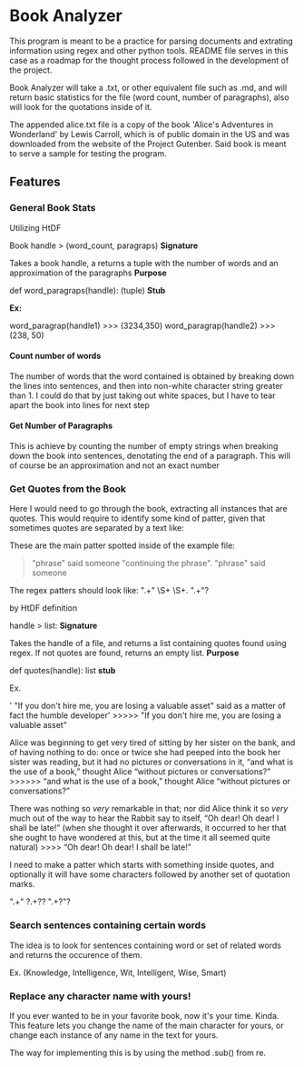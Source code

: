 # Book Analyzer
This program is meant to be a practice for parsing documents and extrating information using regex and other python tools. README file serves in this case as a roadmap for the thought process followed in the development of the project. 

Book Analyzer will take a .txt, or other equivalent file such as .md, and will return basic statistics for the file (word count, number of paragraphs), also will look for the quotations inside of it. 

The appended alice.txt file is a copy of the book 'Alice's Adventures in Wonderland' by Lewis Carroll, which is of public domain in the US and was downloaded from the website of the Project Gutenber. Said book is meant to serve a sample for testing the program.


## Features

### General Book Stats

Utilizing HtDF

Book handle > (word_count, paragraps) **Signature** 

Takes a book handle, a returns a tuple with the number of words and an approximation of the paragraphs **Purpose**

def word_paragraps(handle): (tuple) **Stub**


**Ex:**

word_paragrap(handle1) >>> (3234,350)
word_paragrap(handle2) >>> (238, 50)



#### Count number of words
The number of words that the word contained is obtained by breaking down the lines into sentences, and then into non-white character string greater than 1. I could do that by just taking out white spaces, but I have to tear apart the book into lines for next step

#### Get Number of Paragraphs
This is achieve by counting the number of empty strings when breaking down the book into sentences, denotating the end of a paragraph. This will of course be an approximation and not an exact number 

### Get Quotes from the Book

Here I would need to go through the book, extracting all instances that are quotes. This would require to identify some kind of patter, given that sometimes quotes are separated by a text like:

These are the main patter spotted inside of the example file: 

> "phrase" said someone "continuing the phrase".
> "phrase" said someone

The regex patters should look like: ".+" \S+ \S+\. ".+"?


by HtDF definition

handle > list: **Signature**

Takes the handle of a file, and returns a list containing quotes found using regex. If not quotes are found, returns an empty list. **Purpose**

def quotes(handle): list **stub**

Ex.


' "If you don't hire me, you are losing a valuable asset" said as a matter of fact the humble developer'  >>>>> "If you don't hire me, you are losing a valuable asset"


Alice was beginning to get very tired of sitting by her sister on the
bank, and of having nothing to do: once or twice she had peeped into
the book her sister was reading, but it had no pictures or
conversations in it, “and what is the use of a book,” thought Alice
“without pictures or conversations?” >>>>>>  “and what is the use of a book,” thought Alice “without pictures or conversations?” 


There was nothing so _very_ remarkable in that; nor did Alice think it
so _very_ much out of the way to hear the Rabbit say to itself, “Oh
dear! Oh dear! I shall be late!” (when she thought it over afterwards,
it occurred to her that she ought to have wondered at this, but at the
time it all seemed quite natural) >>>> “Oh dear! Oh dear! I shall be late!”


I need to make a patter which starts with something inside quotes, and optionally it will have some characters followed by another set of quotation marks.

".+" ?.+?? ".+?"?



### Search sentences containing certain words

The idea is to look for sentences containing word or set of related words and returns the occurence of them. 

Ex. (Knowledge, Intelligence, Wit, Intelligent, Wise, Smart)




### Replace any character name with yours!

If you ever wanted to be in your favorite book, now it's your time. Kinda. This feature lets you change the name of the main character for yours, or change each instance of any name in the text for yours.

The way for implementing this is by using the method .sub() from re.



